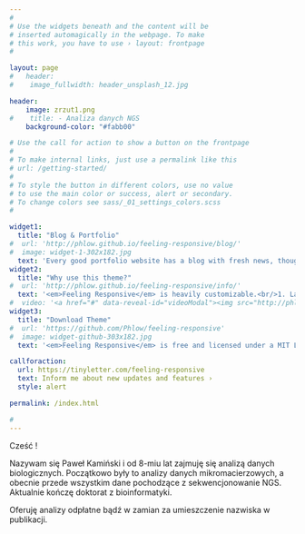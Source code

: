 ```yaml
---
#
# Use the widgets beneath and the content will be
# inserted automagically in the webpage. To make
# this work, you have to use › layout: frontpage
#

layout: page
#   header: 
#    image_fullwidth: header_unsplash_12.jpg

header:
    image: zrzut1.png
#    title: - Analiza danych NGS
    background-color: "#fabb00"

# Use the call for action to show a button on the frontpage
#
# To make internal links, just use a permalink like this
# url: /getting-started/
#
# To style the button in different colors, use no value
# to use the main color or success, alert or secondary.
# To change colors see sass/_01_settings_colors.scss
#

widget1:
  title: "Blog & Portfolio"
#  url: 'http://phlow.github.io/feeling-responsive/blog/'
#  image: widget-1-302x182.jpg
  text: 'Every good portfolio website has a blog with fresh news, thoughts and develop&shy;ments of your activities. <em>Feeling Responsive</em> offers you a fully functional blog with an archive page to give readers a quick overview of all your posts.'
widget2:
  title: "Why use this theme?"
#  url: 'http://phlow.github.io/feeling-responsive/info/'
  text: '<em>Feeling Responsive</em> is heavily customizable.<br/>1. Language-Support :)<br/>2. Optimized for speed and it&#39;s responsive.<br/>3. Built on <a href="http://foundation.zurb.com/">Foundation Framework</a>.<br/>4. Seven different Headers.<br/>5. Customizable navigation, footer,...'
#  video: '<a href="#" data-reveal-id="videoModal"><img src="http://phlow.github.io/feeling-responsive/images/start-video-feeling-responsive-302x182.jpg" width="302" height="182" alt=""/></a>'
widget3:
  title: "Download Theme"
#  url: 'https://github.com/Phlow/feeling-responsive'
#  image: widget-github-303x182.jpg
  text: '<em>Feeling Responsive</em> is free and licensed under a MIT License. Make it your own and start building. Grab the <a href="https://github.com/Phlow/feeling-responsive/tree/bare-bones-version">Bare-Bones-Version</a> for a fresh start or learn how to use it with the <a href="https://github.com/Phlow/feeling-responsive/tree/gh-pages">education-version</a> with sample posts and images. Then tell me via Twitter <a href="http://twitter.com/phlow">@phlow</a>.'

callforaction:
  url: https://tinyletter.com/feeling-responsive
  text: Inform me about new updates and features ›
  style: alert

permalink: /index.html

#
---
```


Cześć !

Nazywam się Paweł Kamiński i od 8-miu lat zajmuję się analizą danych biologicznych. Początkowo były to analizy danych mikromacierzowych, a obecnie przede wszystkim dane pochodzące z sekwencjonowanie NGS.
Aktualnie kończę doktorat z bioinformatyki.

Oferuję analizy odpłatne bądź w zamian za umieszczenie nazwiska w publikacji.
